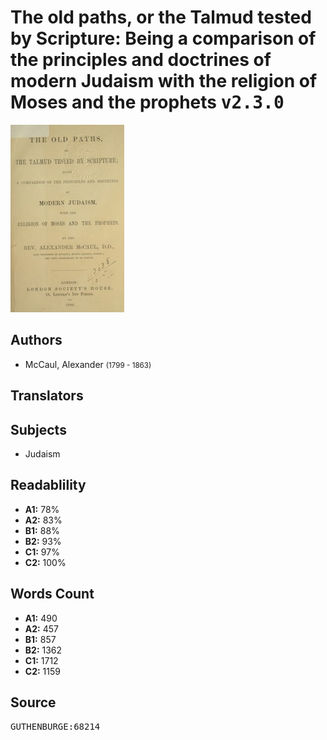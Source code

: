 # The old paths, or the Talmud tested by Scripture: Being a comparison of the principles and doctrines of modern Judaism with the religion of Moses and the prophets <kbd>v2.3.0</kbd>

![](./cover.medium.jpg "")

## Authors


 - McCaul, Alexander <small>(1799 - 1863)</small>

## Translators



## Subjects


 - Judaism

## Readablility


 - **A1:** 78%
 - **A2:** 83%
 - **B1:** 88%
 - **B2:** 93%
 - **C1:** 97%
 - **C2:** 100%

## Words Count


 - **A1:** 490
 - **A2:** 457
 - **B1:** 857
 - **B2:** 1362
 - **C1:** 1712
 - **C2:** 1159

## Source


<kbd>GUTHENBURGE:68214</kbd>
